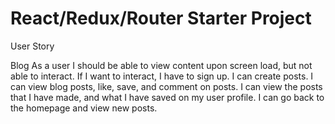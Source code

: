 # React/Redux/Router Starter Project

<!-- > Provided for the students of the [Bottega Code School](https://bottega.tech/)

*Fork from [es6-webpack2-starter](https://github.com/micooz/es6-webpack2-starter)*

HELLO -->
User Story

Blog
As a user I should be able to view content upon screen load, but not able to interact.
If I want to interact, I have to sign up.
I can create posts.
I can view blog posts, like, save, and comment on posts. 
I can view the posts that I have made, and what I have saved on my user profile.
I can go back to the homepage and view new posts.

